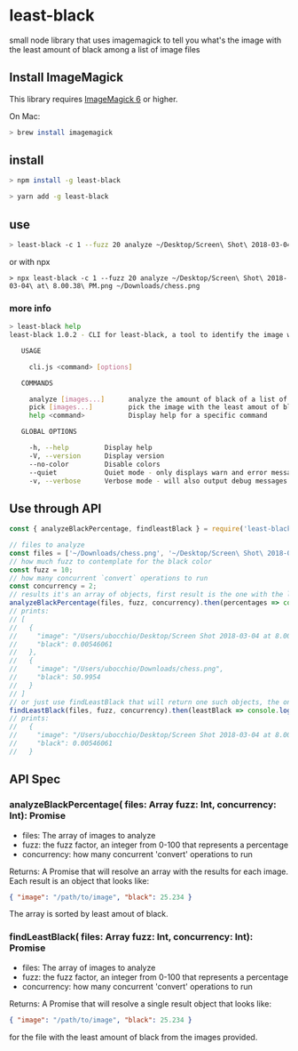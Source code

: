 # least-black
small node library that uses imagemagick to tell you what's the image with the least amount of black among a list of image files

## Install ImageMagick
This library requires [ImageMagick 6](http://www.imagemagick.org/script/index.php) or higher.

On Mac:

```bash
> brew install imagemagick
```

## install

```bash
> npm install -g least-black

> yarn add -g least-black
```

## use

```bash
> least-black -c 1 --fuzz 20 analyze ~/Desktop/Screen\ Shot\ 2018-03-04\ at\ 8.00.38\ PM.png ~/Downloads/chess.png
```
or with npx

```babsh
> npx least-black -c 1 --fuzz 20 analyze ~/Desktop/Screen\ Shot\ 2018-03-04\ at\ 8.00.38\ PM.png ~/Downloads/chess.png
```

### more info

```bash
> least-black help
least-black 1.0.2 - CLI for least-black, a tool to identify the image with the least amount of black from set of images

   USAGE

     cli.js <command> [options]

   COMMANDS

     analyze [images...]      analyze the amount of black of a list of image files (supports glob pattern)
     pick [images...]         pick the image with the least amout of black from list of image files (supports glob pattern)
     help <command>           Display help for a specific command

   GLOBAL OPTIONS

     -h, --help         Display help
     -V, --version      Display version
     --no-color         Disable colors
     --quiet            Quiet mode - only displays warn and error messages
     -v, --verbose      Verbose mode - will also output debug messages

```

## Use through API

```js
const { analyzeBlackPercentage, findleastBlack } = require('least-black');

// files to analyze
const files = ['~/Downloads/chess.png', '~/Desktop/Screen\ Shot\ 2018-03-04\ at\ 8.00.38\ PM.png'];
// how much fuzz to contemplate for the black color
const fuzz = 10;
// how many concurrent `convert` operations to run
const concurrency = 2;
// results it's an array of objects, first result is the one with the least amount of black color
analyzeBlackPercentage(files, fuzz, concurrency).then(percentages => console.log('%j', percentages));
// prints:
// [
//   {
//     "image": "/Users/ubocchio/Desktop/Screen Shot 2018-03-04 at 8.00.38 PM.png",
//     "black": 0.00546061
//   },
//   {
//     "image": "/Users/ubocchio/Downloads/chess.png",
//     "black": 50.9954
//   }
// ]
// or just use findLeastBlack that will return one such objects, the one with the least amount of black
findLeastBlack(files, fuzz, concurrency).then(leastBlack => console.log('%j', leastBlack));
// prints:
//   {
//     "image": "/Users/ubocchio/Desktop/Screen Shot 2018-03-04 at 8.00.38 PM.png",
//     "black": 0.00546061
//   }
```

## API Spec

### analyzeBlackPercentage( files: Array<String> fuzz: Int, concurrency: Int): Promise<Array>

* files: The array of images to analyze
* fuzz: the fuzz factor, an integer from 0-100 that represents a percentage
* concurrency: how many concurrent 'convert' operations to run

Returns: A Promise that will resolve an array with the results for each image. Each result is an object that looks like:
 ```json
 { "image": "/path/to/image", "black": 25.234 }
 ```
The array is sorted by least amout of black.

### findLeastBlack( files: Array<String> fuzz: Int, concurrency: Int): Promise<Array>

* files: The array of images to analyze
* fuzz: the fuzz factor, an integer from 0-100 that represents a percentage
* concurrency: how many concurrent 'convert' operations to run

Returns: A Promise that will resolve a single result object that looks like:
 ```json
 { "image": "/path/to/image", "black": 25.234 }
 ```
 for the file with the least amount of black from the images provided.